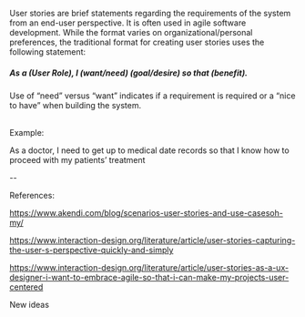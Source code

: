 User stories are brief statements regarding the requirements of the system from an end-user perspective. It is often used in agile software development. While the format varies on organizational/personal preferences, the traditional format for creating user stories uses the following statement:

##### As a (User Role), I (want/need) (goal/desire) so that (benefit).

Use of “need” versus “want” indicates if a requirement is required or a “nice to have” when building the system.

<br>
Example:

As a doctor, I need to get up to medical date records so that I know how to proceed with my patients’ treatment


--

References:

https://www.akendi.com/blog/scenarios-user-stories-and-use-casesoh-my/

https://www.interaction-design.org/literature/article/user-stories-capturing-the-user-s-perspective-quickly-and-simply

https://www.interaction-design.org/literature/article/user-stories-as-a-ux-designer-i-want-to-embrace-agile-so-that-i-can-make-my-projects-user-centered

New ideas
